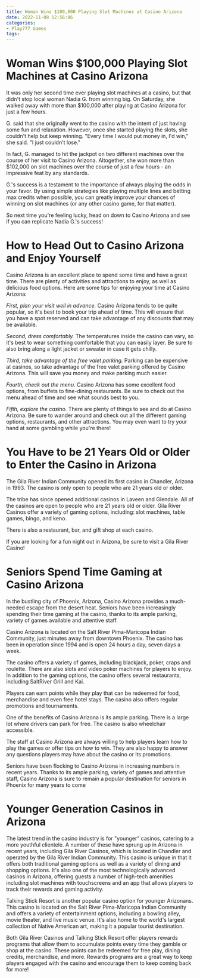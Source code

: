 ```yaml
---
title: Woman Wins $100,000 Playing Slot Machines at Casino Arizona
date: 2022-11-08 12:56:06
categories:
- Play777 Games
tags:
---
```



#  Woman Wins $100,000 Playing Slot Machines at Casino Arizona

It was only her second time ever playing slot machines at a casino, but that didn't stop local woman Nadia G. from winning big. On Saturday, she walked away with more than $100,000 after playing at Casino Arizona for just a few hours.

G. said that she originally went to the casino with the intent of just having some fun and relaxation. However, once she started playing the slots, she couldn't help but keep winning. "Every time I would put money in, I'd win," she said. "I just couldn't lose."

In fact, G. managed to hit the jackpot on two different machines over the course of her visit to Casino Arizona. Altogether, she won more than $102,000 on slot machines over the course of just a few hours - an impressive feat by any standards.

G.'s success is a testament to the importance of always playing the odds in your favor. By using simple strategies like playing multiple lines and betting max credits when possible, you can greatly improve your chances of winning on slot machines (or any other casino game, for that matter).

So next time you're feeling lucky, head on down to Casino Arizona and see if you can replicate Nadia G.'s success!

#  How to Head Out to Casino Arizona and Enjoy Yourself

Casino Arizona is an excellent place to spend some time and have a great time. There are plenty of activities and attractions to enjoy, as well as delicious food options. Here are some tips for enjoying your time at Casino Arizona:

_First, plan your visit well in advance._ Casino Arizona tends to be quite popular, so it's best to book your trip ahead of time. This will ensure that you have a spot reserved and can take advantage of any discounts that may be available.

_Second, dress comfortably._ The temperatures inside the casino can vary, so it's best to wear something comfortable that you can easily layer. Be sure to also bring along a light jacket or sweater in case it gets chilly.

_Third, take advantage of the free valet parking._ Parking can be expensive at casinos, so take advantage of the free valet parking offered by Casino Arizona. This will save you money and make parking much easier.

_Fourth, check out the menu._ Casino Arizona has some excellent food options, from buffets to fine-dining restaurants. Be sure to check out the menu ahead of time and see what sounds best to you.

_Fifth, explore the casino._ There are plenty of things to see and do at Casino Arizona. Be sure to wander around and check out all the different gaming options, restaurants, and other attractions. You may even want to try your hand at some gambling while you're there!

#  You Have to be 21 Years Old or Older to Enter the Casino in Arizona

The Gila River Indian Community opened its first casino in Chandler, Arizona in 1993. The casino is only open to people who are 21 years old or older.

The tribe has since opened additional casinos in Laveen and Glendale. All of the casinos are open to people who are 21 years old or older.
Gila River Casinos offer a variety of gaming options, including: slot machines, table games, bingo, and keno.

There is also a restaurant, bar, and gift shop at each casino.

If you are looking for a fun night out in Arizona, be sure to visit a Gila River Casino!

#  Seniors Spend Time Gaming at Casino Arizona

In the bustling city of Phoenix, Arizona, Casino Arizona provides a much-needed escape from the desert heat. Seniors have been increasingly spending their time gaming at the casino, thanks to its ample parking, variety of games available and attentive staff.

Casino Arizona is located on the Salt River Pima-Maricopa Indian Community, just minutes away from downtown Phoenix. The casino has been in operation since 1994 and is open 24 hours a day, seven days a week.

The casino offers a variety of games, including blackjack, poker, craps and roulette. There are also slots and video poker machines for players to enjoy. In addition to the gaming options, the casino offers several restaurants, including SaltRiver Grill and Kai.

Players can earn points while they play that can be redeemed for food, merchandise and even free hotel stays. The casino also offers regular promotions and tournaments.

One of the benefits of Casino Arizona is its ample parking. There is a large lot where drivers can park for free. The casino is also wheelchair accessible.

The staff at Casino Arizona are always willing to help players learn how to play the games or offer tips on how to win. They are also happy to answer any questions players may have about the casino or its promotions.

Seniors have been flocking to Casino Arizona in increasing numbers in recent years. Thanks to its ample parking, variety of games and attentive staff, Casino Arizona is sure to remain a popular destination for seniors in Phoenix for many years to come

#  Younger Generation Casinos in Arizona

The latest trend in the casino industry is for "younger" casinos, catering to a more youthful clientele. A number of these have sprung up in Arizona in recent years, including Gila River Casinos, which is located in Chandler and operated by the Gila River Indian Community.
This casino is unique in that it offers both traditional gaming options as well as a variety of dining and shopping options. It's also one of the most technologically advanced casinos in Arizona, offering guests a number of high-tech amenities including slot machines with touchscreens and an app that allows players to track their rewards and gaming activity.

Talking Stick Resort is another popular casino option for younger Arizonans. This casino is located on the Salt River Pima-Maricopa Indian Community and offers a variety of entertainment options, including a bowling alley, movie theater, and live music venue. It's also home to the world's largest collection of Native American art, making it a popular tourist destination.

Both Gila River Casinos and Talking Stick Resort offer players rewards programs that allow them to accumulate points every time they gamble or shop at the casino. These points can be redeemed for free play, dining credits, merchandise, and more. Rewards programs are a great way to keep players engaged with the casino and encourage them to keep coming back for more!